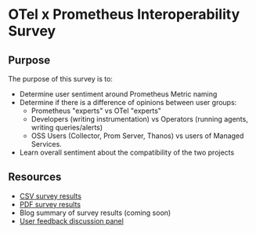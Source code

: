 # OTel x Prometheus Interoperability Survey

## Purpose

The purpose of this survey is to:
* Determine user sentiment around Prometheus Metric naming
* Determine if there is a difference of opinions between user groups:
    * Prometheus "experts" vs OTel "experts"
    * Developers (writing instrumentation) vs Operators (running agents, writing queries/alerts)
    * OSS Users (Collector, Prom Server, Thanos) vs users of Managed Services.
* Learn overall sentiment about the compatibility of the two projects

## Resources

* [CSV survey results](/end-user-surveys/otel-prom-interoperability/otel-prom-interoperability-survey.csv)
* [PDF survey results](/end-user-surveys/otel-prom-interoperability/otel-prom-interoperability-survey.pdf)
* Blog summary of survey results (coming soon)
* [User feedback discussion panel](https://youtu.be/9a3ctZhJj-o?si=nny52gTr-8gDJ77L)

